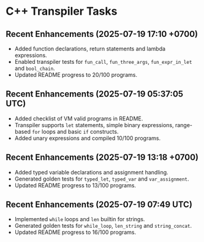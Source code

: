 # C++ Transpiler Tasks

## Recent Enhancements (2025-07-19 17:10 +0700)
- Added function declarations, return statements and lambda expressions.
- Enabled transpiler tests for `fun_call`, `fun_three_args`, `fun_expr_in_let` and `bool_chain`.
- Updated README progress to 20/100 programs.

## Recent Enhancements (2025-07-19 05:37:05 UTC)
- Added checklist of VM valid programs in README.
- Transpiler supports `let` statements, simple binary expressions, range-based `for` loops and basic `if` constructs.
- Added unary expressions and compiled 10/100 programs.

## Recent Enhancements (2025-07-19 13:18 +0700)
- Added typed variable declarations and assignment handling.
- Generated golden tests for `typed_let`, `typed_var` and `var_assignment`.
- Updated README progress to 13/100 programs.

## Recent Enhancements (2025-07-19 07:49 UTC)
- Implemented `while` loops and `len` builtin for strings.
- Generated golden tests for `while_loop`, `len_string` and `string_concat`.
- Updated README progress to 16/100 programs.
